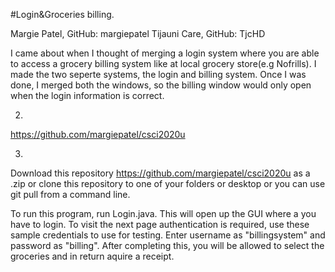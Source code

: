 #Login&Groceries billing. 

Margie Patel, GitHub: margiepatel
Tijauni Care, GitHub: TjcHD

I came about when I thought of merging a login system where you are able to access a grocery billing system like at local grocery store(e.g Nofrills). I made the two seperte systems, the login and billing system. Once I was done, I merged both the windows, so the billing window would only open when the login information is correct. 

2.
https://github.com/margiepatel/csci2020u

3.
Download this repository https://github.com/margiepatel/csci2020u as a .zip or clone this repository to one of your folders or desktop or you can use git pull from a command line. 

To run this program, run Login.java. This will open up the GUI where a you have to login. To visit the next page authentication is required, use these sample credentials to use for testing. Enter username as "billingsystem" and password as "billing". After completing this, you will be allowed to select the groceries and in return aquire a receipt.
